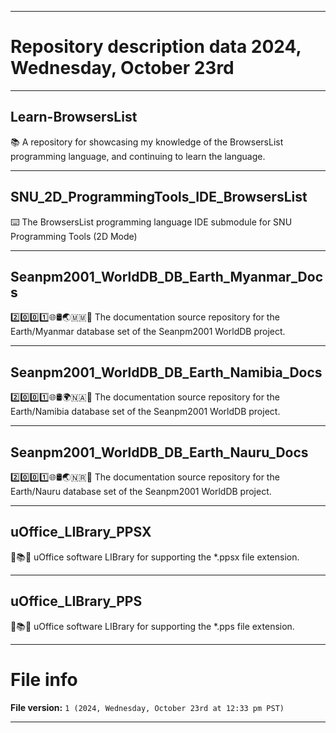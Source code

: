 
***

# Repository description data 2024, Wednesday, October 23rd

---

## Learn-BrowsersList

📚️ A repository for showcasing my knowledge of the BrowsersList programming language, and continuing to learn the language. 

---

## SNU_2D_ProgrammingTools_IDE_BrowsersList

⌨️ The BrowsersList programming language IDE submodule for SNU Programming Tools (2D Mode)

---

## Seanpm2001_WorldDB_DB_Earth_Myanmar_Docs

2️⃣️0️⃣️0️⃣️1️⃣️🌐️🛢️🌏️🇲🇲️📖️ The documentation source repository for the Earth/Myanmar database set of the Seanpm2001 WorldDB project. 

---

## Seanpm2001_WorldDB_DB_Earth_Namibia_Docs

2️⃣️0️⃣️0️⃣️1️⃣️🌐️🛢️🌍️🇳🇦️📖️ The documentation source repository for the Earth/Namibia database set of the Seanpm2001 WorldDB project. 

---

## Seanpm2001_WorldDB_DB_Earth_Nauru_Docs

2️⃣️0️⃣️0️⃣️1️⃣️🌐️🛢️🌏️🇳🇷️📖️ The documentation source repository for the Earth/Nauru database set of the Seanpm2001 WorldDB project. 

---

## uOffice_LIBrary_PPSX

📙️📚️💾️ uOffice software LIBrary for supporting the *.ppsx file extension.

---

## uOffice_LIBrary_PPS

📙️📚️💾️ uOffice software LIBrary for supporting the *.pps file extension.

***

# File info

**File version:** `1 (2024, Wednesday, October 23rd at 12:33 pm PST)`

***

